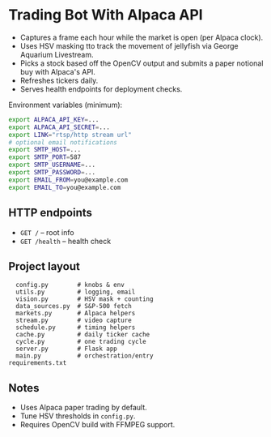 # Trading Bot With Alpaca API

- Captures a frame each hour while the market is open (per Alpaca clock).
- Uses HSV masking tto track the movement of jellyfish via George Aquarium Livestream.
- Picks a stock based off the OpenCV output and submits a paper notional buy with Alpaca's API.
- Refreshes tickers daily.
- Serves health endpoints for deployment checks.

Environment variables (minimum):
```bash
export ALPACA_API_KEY=...
export ALPACA_API_SECRET=...
export LINK="rtsp/http stream url"
# optional email notifications
export SMTP_HOST=...
export SMTP_PORT=587
export SMTP_USERNAME=...
export SMTP_PASSWORD=...
export EMAIL_FROM=you@example.com
export EMAIL_TO=you@example.com
```

## HTTP endpoints
- `GET /` – root info
- `GET /health` – health check

## Project layout
```
  config.py        # knobs & env
  utils.py         # logging, email
  vision.py        # HSV mask + counting
  data_sources.py  # S&P-500 fetch
  markets.py       # Alpaca helpers
  stream.py        # video capture
  schedule.py      # timing helpers
  cache.py         # daily ticker cache
  cycle.py         # one trading cycle
  server.py        # Flask app
  main.py          # orchestration/entry
requirements.txt
```

## Notes
- Uses Alpaca paper trading by default.
- Tune HSV thresholds in `config.py`.
- Requires OpenCV build with FFMPEG support.
